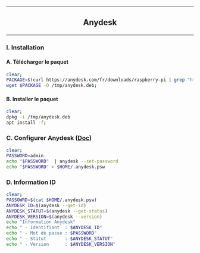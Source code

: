 ------------------------------------------------------------------------------------------------------------
## <p align='center'> Anydesk </p>

------------------------------------------------------------------------------------------------------------
### I. Installation
#### A. Télécharger le paquet
```bash
clear;
PACKAGE=$(curl https://anydesk.com/fr/downloads/raspberry-pi | grep "https://download.anydesk.com/rpi" | head -n 2 | cut -c 1000-5000 | cut -d ":" -f 16-17  | cut -d "}" -f 1 | cut -c 2-80 | cut -d '"' -f 1)
wget $PACKAGE -O /tmp/anydesk.deb;
```

#### B. Installer le paquet
```bash
clear;
dpkg -i /tmp/anydesk.deb
apt install -f;
```

### C. Configurer Anydesk ([Doc](https://support.anydesk.com/fr/knowledge/command-line-interface-for-linux))
```bash
clear;
PASSWORD=admin
echo "$PASSWORD"  | anydesk --set-password
echo "$PASSWORD" > $HOME/.anydesk.psw
```

### D. Information ID
```bash
clear;
PASSOWRD=$(cat $HOME/.anydesk.psw)
ANYDESK_ID=$(anydesk --get-id)
ANYDESK_STATUT=$(anydesk --get-status)
ANYDESK_VERSION=$(anydesk --version)
echo "Information Anydesk"
echo " - Identifiant  : $ANYDESK_ID"
echo " - Mot de passe : $PASSWORD"
echo " - Statut       : $ANYDESK_STATUT"
echo " - Version      : $ANYDESK_VERSION"
```
